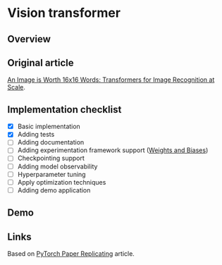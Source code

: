 # Vision transformer

## Overview

## Original article

[An Image is Worth 16x16 Words: Transformers for Image Recognition at Scale](https://arxiv.org/abs/2010.11929).

## Implementation checklist

- [x] Basic implementation
- [x] Adding tests
- [ ] Adding documentation
- [ ] Adding experimentation framework support ([Weights and Biases](https://wandb.ai/))
- [ ] Checkpointing support
- [ ] Adding model observability
- [ ] Hyperparameter tuning
- [ ] Apply optimization techniques
- [ ] Adding demo application

## Demo

## Links

Based on [PyTorch Paper Replicating](https://www.learnpytorch.io/08_pytorch_paper_replicating/) article.
